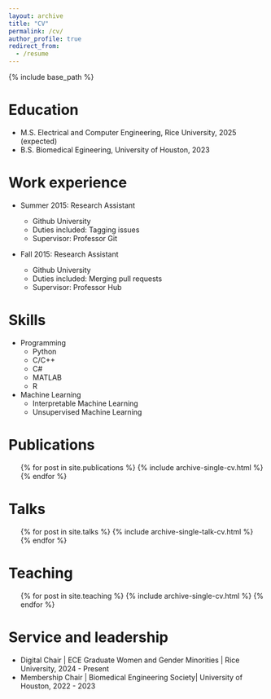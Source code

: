```yaml
---
layout: archive
title: "CV"
permalink: /cv/
author_profile: true
redirect_from:
  - /resume
---
```


{% include base_path %}

Education
======
* M.S. Electrical and Computer Engineering, Rice University, 2025 (expected)
* B.S. Biomedical Egineering, University of Houston, 2023


Work experience
======
* Summer 2015: Research Assistant
  * Github University
  * Duties included: Tagging issues
  * Supervisor: Professor Git

* Fall 2015: Research Assistant
  * Github University
  * Duties included: Merging pull requests
  * Supervisor: Professor Hub
  
Skills
======
* Programming
  * Python
  * C/C++
  * C#
  * MATLAB
  * R
* Machine Learning
  * Interpretable Machine Learning
  * Unsupervised Machine Learning

Publications
======
  <ul>{% for post in site.publications %}
    {% include archive-single-cv.html %}
  {% endfor %}</ul>
  
Talks
======
  <ul>{% for post in site.talks %}
    {% include archive-single-talk-cv.html %}
  {% endfor %}</ul>
  
Teaching
======
  <ul>{% for post in site.teaching %}
    {% include archive-single-cv.html %}
  {% endfor %}</ul>
  
Service and leadership
======
* Digital Chair | ECE Graduate Women and Gender Minorities | Rice University, 2024 - Present
* Membership Chair | Biomedical Engineering Society| University of Houston, 2022 - 2023
